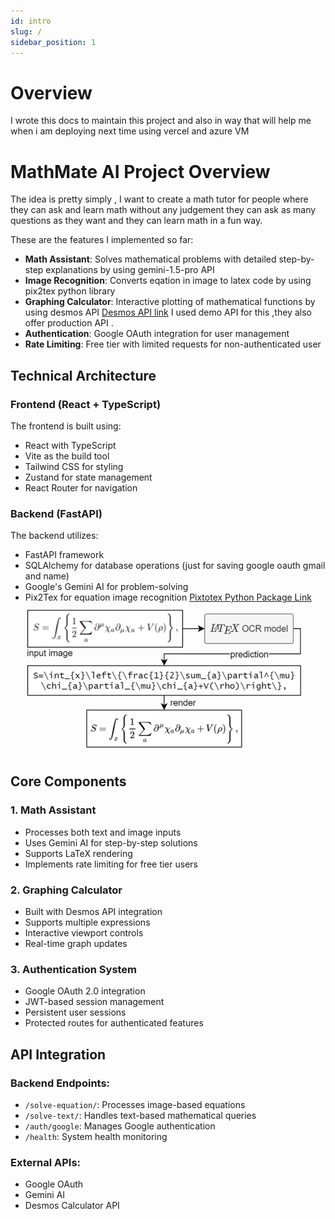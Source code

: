```yaml
---
id: intro
slug: /
sidebar_position: 1
---
```


# Overview

I wrote this docs to maintain this project and also in way that will help me when i am deploying next time using vercel and azure VM 

# MathMate AI Project Overview

The idea is pretty simply , I want to create a math tutor for people where they can ask and learn math without any judgement they can ask as many questions as they want and they can learn math in a fun way.

These are the features I implemented so far:

- **Math Assistant**: Solves mathematical problems with detailed step-by-step explanations by using gemini-1.5-pro API
- **Image Recognition**: Converts eqation in image to latex code by using pix2tex python library
- **Graphing Calculator**: Interactive plotting of mathematical functions by using desmos API [Desmos API link](https://www.desmos.com/api/v1.6/docs/index.html) I used demo API for this ,they also offer production API .
- **Authentication**: Google OAuth integration for user management
- **Rate Limiting**: Free tier with limited requests for non-authenticated user



## Technical Architecture

### Frontend (React + TypeScript)
The frontend is built using:
- React with TypeScript
- Vite as the build tool
- Tailwind CSS for styling
- Zustand for state management
- React Router for navigation




### Backend (FastAPI)
The backend utilizes:
- FastAPI framework
- SQLAlchemy for database operations (just for saving google oauth gmail and name)
- Google's Gemini AI for problem-solving
- Pix2Tex for equation image recognition [Pixtotex Python Package Link](https://pypi.org/project/pix2tex/) ![Demo pix2tex image](image.png)



## Core Components

### 1. Math Assistant
- Processes both text and image inputs
- Uses Gemini AI for step-by-step solutions
- Supports LaTeX rendering
- Implements rate limiting for free tier users

### 2. Graphing Calculator
- Built with Desmos API integration
- Supports multiple expressions
- Interactive viewport controls
- Real-time graph updates

### 3. Authentication System
- Google OAuth 2.0 integration
- JWT-based session management
- Persistent user sessions
- Protected routes for authenticated features



## API Integration

### Backend Endpoints:
- `/solve-equation/`: Processes image-based equations
- `/solve-text/`: Handles text-based mathematical queries
- `/auth/google`: Manages Google authentication
- `/health`: System health monitoring

### External APIs:
- Google OAuth
- Gemini AI
- Desmos Calculator API

